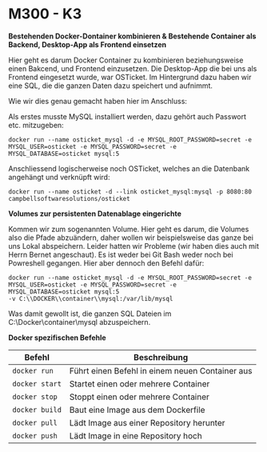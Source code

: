 M300 - K3
============

**Bestehenden Docker-Dontainer kombinieren & Bestehende Container als Backend, Desktop-App als Frontend  einsetzen**

Hier geht es darum Docker Container zu kombinieren beziehungsweise einen
Bakcend, und Frontend einzusetzen. Die Desktop-App die bei uns als Frontend
eingesetzt wurde, war OSTicket. Im Hintergrund dazu haben wir eine SQL, die die
ganzen Daten dazu speichert und aufnimmt.

Wie wir dies genau gemacht haben hier im Anschluss:

Als erstes musste MySQL installiert werden, dazu gehört auch Passwort etc.
mitzugeben:

    docker run --name osticket_mysql -d -e MYSQL_ROOT_PASSWORD=secret -e
    MYSQL_USER=osticket -e MYSQL_PASSWORD=secret -e MYSQL_DATABASE=osticket mysql:5

Anschliessend logischerweise noch OSTicket, welches an die Datenbank angehängt
und verknüpft wird:

    docker run --name osticket -d --link osticket_mysql:mysql -p 8080:80
    campbellsoftwaresolutions/osticket
    
**Volumes zur persistenten Datenablage eingerichte**

Kommen wir zum sogenannten Volume. Hier geht es darum, die Volumes also die
Pfade abzuändern, daher wollen wir beispielsweise das ganze bei uns Lokal
abspeichern. Leider hatten wir Probleme (wir haben dies auch mit Herrn Bernet
angeschaut). Es ist weder bei Git Bash weder noch bei Powreshell gegangen. Hier
aber dennoch den Befehl dafür:

    docker run --name osticket_mysql -d -e MYSQL_ROOT_PASSWORD=secret -e
    MYSQL_USER=osticket -e MYSQL_PASSWORD=secret -e MYSQL_DATABASE=osticket mysql:5
    -v C:\\DOCKER\\container\\mysql:/var/lib/mysql

Was damit gewollt ist, die ganzen SQL Dateien im C:\\Docker\\container\\mysql
abzuspeichern.

**Docker spezifischen Befehle**

| Befehl         | Beschreibung                                    |
| -------------- | ----------------------------------------------- |
| `docker run`   | Führt einen Befehl in einem neuen Container aus |
| `docker start` | Startet einen oder mehrere Container            |
| `docker stop`  | Stoppt einen oder mehrere Container             |
| `docker build` | Baut eine Image aus dem Dockerfile              |
| `docker pull`  | Lädt Image aus einer Repository herunter        |
| `docker push`  | Lädt Image in eine Repository hoch              |

